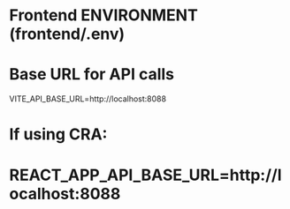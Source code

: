 # Frontend ENVIRONMENT (frontend/.env)

# Base URL for API calls
VITE_API_BASE_URL=http://localhost:8088
# If using CRA:
# REACT_APP_API_BASE_URL=http://localhost:8088